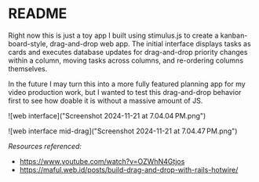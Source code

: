 # README

Right now this is just a toy app I built using stimulus.js to create a kanban-board-style, drag-and-drop web app. The initial interface displays tasks as cards and executes database updates for drag-and-drop priority changes within a column, moving tasks across columns, and re-ordering columns themselves.

In the future I may turn this into a more fully featured planning app for my video production work, but I wanted to test this drag-and-drop behavior first to see how doable it is without a massive amount of JS.

![web interface]("Screenshot 2024-11-21 at 7.04.04 PM.png")

![web interface mid-drag]("Screenshot 2024-11-21 at 7.04.47 PM.png")


_Resources referenced:_
* https://www.youtube.com/watch?v=OZWhN4Gtjos
* https://maful.web.id/posts/build-drag-and-drop-with-rails-hotwire/

